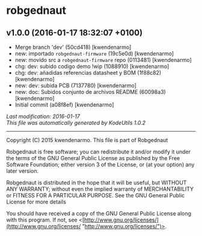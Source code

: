 # robgednaut #

## v1.0.0 (2016-01-17 18:32:07 +0100) ##

-   Merge branch 'dev' (50cd418) [kwendenarmo]  
-   new: importado ``robgednaut-firmware`` (19c5e0d) [kwendenarmo]  
-   new: movido src a ``robgednaut-firmware`` repo (0113481) [kwendenarmo]  
-   chg: dev: subido codigo demo !wip (1088910) [kwendenarmo]  
-   chg: dev: añadidas referencias datasheet y BOM (1f88c82) [kwendenarmo]  
-   new: dev: subida PCB (7137780) [kwendenarmo]  
-   new: doc: Subidos conjunto de archivos README (60098a3) [kwendenarmo]  
-   Initial commit (a08f8ef) [kwendenarmo]  

_Last modification: 2016-01-17_  
_This file was automatically generated by KodeUtils 1.0.2_

* * *

Copyright (C) 2015 kwendenarmo. This file is part of Robgednaut

Robgednaut is free software; you can redistribute it and/or modify it under the 
terms of the GNU General Public License as published by the Free Software 
Foundation; either version 3 of the License, or (at your option) any later 
version.

Robgednaut is distributed in the hope that it will be useful, but WITHOUT ANY 
WARRANTY; without even the implied warranty of MERCHANTABILITY or FITNESS FOR A 
PARTICULAR PURPOSE.  See the GNU General Public License for more details

You should have received a copy of the GNU General Public License along with 
this program.  If not, see 
<[http://www.gnu.org/licenses/](http://www.gnu.org/licenses/ "http://www.gnu.org/licenses/")>.

